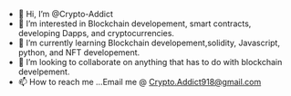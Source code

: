 - 👋 Hi, I’m @Crypto-Addict
- 👀 I’m interested in Blockchain developement, smart contracts, developing Dapps, and cryptocurrencies.
- 🌱 I’m currently learning Blockchain developement,solidity, Javascript, python, and NFT developement.
- 💞️ I’m looking to collaborate on anything that has to do with blockchain develpement.
- 📫 How to reach me ...Email me @ Crypto.Addict918@gmail.com

<!---
Crypto-Addict/Crypto-Addict is a ✨ special ✨ repository because its `README.md` (this file) appears on your GitHub profile.
You can click the Preview link to take a look at your changes.
--->
